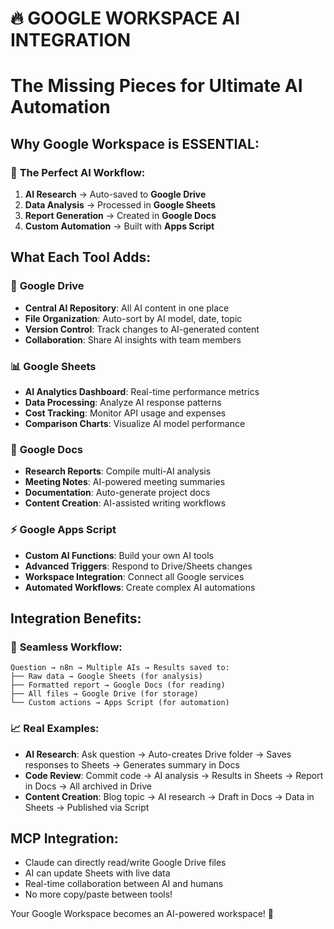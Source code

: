 # 🔥 GOOGLE WORKSPACE AI INTEGRATION
# The Missing Pieces for Ultimate AI Automation

## Why Google Workspace is ESSENTIAL:

### 🎯 **The Perfect AI Workflow:**
1. **AI Research** → Auto-saved to **Google Drive**
2. **Data Analysis** → Processed in **Google Sheets** 
3. **Report Generation** → Created in **Google Docs**
4. **Custom Automation** → Built with **Apps Script**

## What Each Tool Adds:

### 📁 **Google Drive**
- **Central AI Repository**: All AI content in one place
- **File Organization**: Auto-sort by AI model, date, topic
- **Version Control**: Track changes to AI-generated content
- **Collaboration**: Share AI insights with team members

### 📊 **Google Sheets** 
- **AI Analytics Dashboard**: Real-time performance metrics
- **Data Processing**: Analyze AI response patterns
- **Cost Tracking**: Monitor API usage and expenses
- **Comparison Charts**: Visualize AI model performance

### 📝 **Google Docs**
- **Research Reports**: Compile multi-AI analysis
- **Meeting Notes**: AI-powered meeting summaries
- **Documentation**: Auto-generate project docs
- **Content Creation**: AI-assisted writing workflows

### ⚡ **Google Apps Script**
- **Custom AI Functions**: Build your own AI tools
- **Advanced Triggers**: Respond to Drive/Sheets changes
- **Workspace Integration**: Connect all Google services
- **Automated Workflows**: Create complex AI automations

## Integration Benefits:

### 🔄 **Seamless Workflow:**
```
Question → n8n → Multiple AIs → Results saved to:
├── Raw data → Google Sheets (for analysis)
├── Formatted report → Google Docs (for reading)  
├── All files → Google Drive (for storage)
└── Custom actions → Apps Script (for automation)
```

### 📈 **Real Examples:**
- **AI Research**: Ask question → Auto-creates Drive folder → Saves responses to Sheets → Generates summary in Docs
- **Code Review**: Commit code → AI analysis → Results in Sheets → Report in Docs → All archived in Drive
- **Content Creation**: Blog topic → AI research → Draft in Docs → Data in Sheets → Published via Script

## MCP Integration:
- Claude can directly read/write Google Drive files
- AI can update Sheets with live data
- Real-time collaboration between AI and humans
- No more copy/paste between tools!

Your Google Workspace becomes an AI-powered workspace! 🚀
